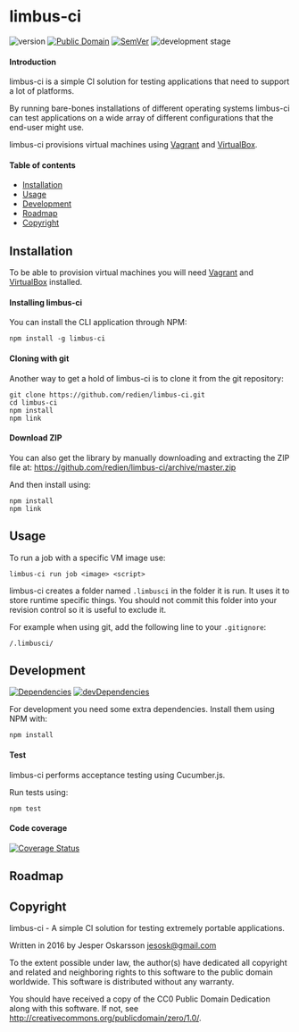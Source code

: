 # limbus-ci
![version](http://img.shields.io/badge/version-0.1.0-blue.svg) [![Public Domain](http://img.shields.io/badge/public%20domain%3F-yes-blue.svg)](http://creativecommons.org/publicdomain/zero/1.0/) [![SemVer](http://img.shields.io/badge/SemVer-2.0.0-blue.svg)](http://semver.org/spec/v2.0.0.html) ![development stage](http://img.shields.io/badge/development%20stage-alpha-orange.svg)

#### Introduction

limbus-ci is a simple CI solution for testing applications that need to support a lot of platforms.

By running bare-bones installations of different operating systems limbus-ci can test applications on a wide array of different configurations that the end-user might use.

limbus-ci provisions virtual machines using [Vagrant](https://www.vagrantup.com) and [VirtualBox](https://www.virtualbox.org/).

#### Table of contents
* [Installation](#installation)
* [Usage](#usage)
* [Development](#development)
* [Roadmap](#roadmap)
* [Copyright](#copyright)

<a name="installation"></a>
## Installation
To be able to provision virtual machines you will need [Vagrant](https://www.vagrantup.com) and [VirtualBox](https://www.virtualbox.org/) installed.

#### Installing limbus-ci
You can install the CLI application through NPM:
```
npm install -g limbus-ci
```

#### Cloning with git
Another way to get a hold of limbus-ci is to clone it from the git repository:

```
git clone https://github.com/redien/limbus-ci.git
cd limbus-ci
npm install
npm link
```

#### Download ZIP
You can also get the library by manually downloading and extracting the ZIP file at: https://github.com/redien/limbus-ci/archive/master.zip

And then install using:
```
npm install
npm link
```

<a name="usage"></a>
## Usage

To run a job with a specific VM image use:
```
limbus-ci run job <image> <script>
```

limbus-ci creates a folder named `.limbusci` in the folder it is run. It uses it
to store runtime specific things. You should not commit this folder into your revision control
so it is useful to exclude it.

For example when using git, add the following line to your `.gitignore`:
```
/.limbusci/
```

<a name="development"></a>
## Development
[![Dependencies](https://david-dm.org/redien/limbus-ci.svg)](https://david-dm.org/redien/limbus-ci) [![devDependencies](https://david-dm.org/redien/limbus-ci/dev-status.svg)](https://david-dm.org/redien/limbus-ci#info=devDependencies)

For development you need some extra dependencies. Install them using NPM with:

```
npm install
```

#### Test
limbus-ci performs acceptance testing using Cucumber.js.

Run tests using:
```
npm test
```

#### Code coverage
[![Coverage Status](https://img.shields.io/coveralls/redien/limbus-ci.svg)](https://coveralls.io/r/redien/limbus-ci?branch=master)

<a name="roadmap"></a>
## Roadmap

<a name="copyright"></a>
## Copyright
limbus-ci - A simple CI solution for testing extremely portable applications.

Written in 2016 by Jesper Oskarsson jesosk@gmail.com

To the extent possible under law, the author(s) have dedicated all copyright
and related and neighboring rights to this software to the public domain worldwide.
This software is distributed without any warranty.

You should have received a copy of the CC0 Public Domain Dedication along with this software.
If not, see <http://creativecommons.org/publicdomain/zero/1.0/>.
